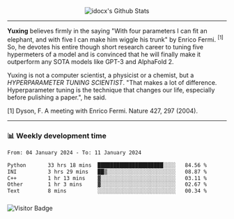 <div align="center">
    <img align="center" src="https://github-readme-stats.vercel.app/api?username=idocx&show_icons=true&count_private=true&hide_border=true" alt="idocx's Github Stats"></img>
</div>

---

**Yuxing** believes firmly in the saying "With four parameters I can fit an elephant, and with five I can make him wiggle his trunk" by Enrico Fermi. <sup>[1]</sup> So, he devotes his entire though short research career to tuning five hypermeters of a model and is convinced that he will finally make it outperform any SOTA models like GPT-3 and AlphaFold 2.

Yuxing is not a computer scientist, a physicist or a chemist, but a *HYPERPARAMETER TUNING SCIENTIST*. "That makes a lot of difference. Hyperparameter tuning is the technique that changes our life, especially before pulishing a paper.", he said.

[1] Dyson, F. A meeting with Enrico Fermi. Nature 427, 297 (2004).


---

### 📊 Weekly development time
<!--START_SECTION:waka-->

```txt
From: 04 January 2024 - To: 11 January 2024

Python       33 hrs 18 mins  █████████████████████░░░░   84.56 %
INI          3 hrs 29 mins   ██▒░░░░░░░░░░░░░░░░░░░░░░   08.87 %
C++          1 hr 13 mins    ▓░░░░░░░░░░░░░░░░░░░░░░░░   03.11 %
Other        1 hr 3 mins     ▓░░░░░░░░░░░░░░░░░░░░░░░░   02.67 %
Text         8 mins          ░░░░░░░░░░░░░░░░░░░░░░░░░   00.34 %
```

<!--END_SECTION:waka-->

### 

![Visitor Badge](https://visitor-badge.laobi.icu/badge?page_id=idocx.idocx)
